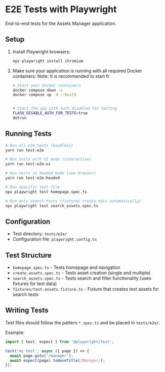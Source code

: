 # E2E Tests with Playwright

End-to-end tests for the Assets Manager application.

## Setup

1. Install Playwright browsers:
   ```bash
   npx playwright install chromium
   ```

2. Make sure your application is running with all required Docker containers:
   Note: It is recommended to start fr
   ```bash
   # Start your Docker containers
   docker compose down -v
   docker compose up -d --build

   
   # Start the app with auth disabled for testing
   FLASK_DISABLE_AUTH_FOR_TESTS=true
   dotrun
   ```

## Running Tests

```bash
# Run all e2e tests (headless)
yarn run test-e2e

# Run tests with UI mode (interactive)
yarn run test-e2e-ui

# Run tests in headed mode (see browser)
yarn run test-e2e-headed

# Run specific test file
npx playwright test homepage.spec.ts

# Run only search tests (fixtures create data automatically)
npx playwright test search_assets.spec.ts
```

## Configuration

- Test directory: `tests/e2e/`
- Configuration file: `playwright.config.ts`

## Test Structure

- `homepage.spec.ts` - Tests homepage and navigation
- `create_assets.spec.ts` - Tests asset creation (single and multiple)
- `search_assets.spec.ts` - Tests search and filter functionality (uses fixtures for test data)
- `fixtures/test-assets.fixture.ts` - Fixture that creates test assets for search tests


## Writing Tests

Test files should follow the pattern `*.spec.ts` and be placed in `tests/e2e/`.

Example:
```typescript
import { test, expect } from '@playwright/test';

test('my test', async ({ page }) => {
  await page.goto('/manager');
  await expect(page).toHaveTitle(/Manager/);
});
```
